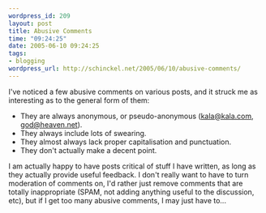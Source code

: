 ```yaml
--- 
wordpress_id: 209
layout: post
title: Abusive Comments
time: "09:24:25"
date: 2005-06-10 09:24:25
tags: 
- blogging
wordpress_url: http://schinckel.net/2005/06/10/abusive-comments/
---
```

I've noticed a few abusive comments on various posts, and it struck me as interesting as to the general form of them: 

  * They are always anonymous, or pseudo-anonymous (kala@kala.com, god@heaven.net).
  * They always include lots of swearing.
  * They almost always lack proper capitalisation and punctuation.
  * They don't actually make a decent point.

I am actually happy to have posts critical of stuff I have written, as long as they actually provide useful feedback. I don't really want to have to turn moderation of comments on, I'd rather just remove comments that are totally inappropriate (SPAM, not adding anything useful to the discussion, etc), but if I get too many abusive comments, I may just have to... 
